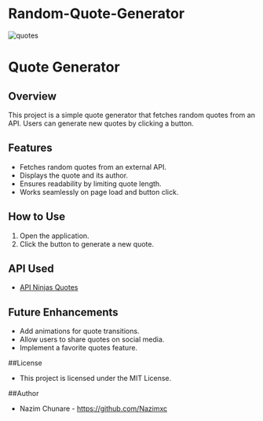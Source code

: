 # Random-Quote-Generator
![quotes](https://github.com/user-attachments/assets/a43684e3-1959-4afa-99f5-50797cf9b09f)
# Quote Generator

## Overview
This project is a simple quote generator that fetches random quotes from an API. Users can generate new quotes by clicking a button.

## Features
- Fetches random quotes from an external API.
- Displays the quote and its author.
- Ensures readability by limiting quote length.
- Works seamlessly on page load and button click.

## How to Use
1. Open the application.
2. Click the button to generate a new quote.

## API Used
- [API Ninjas Quotes](https://api.api-ninjas.com/v1/quotes)

## Future Enhancements
- Add animations for quote transitions.
- Allow users to share quotes on social media.
- Implement a favorite quotes feature.

##License
- This project is licensed under the MIT License.

##Author
- Nazim Chunare - https://github.com/Nazimxc

